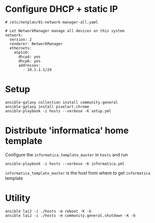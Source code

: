 # Configure DHCP + static IP
```
# /etc/netplan/01-network-manager-all.yaml 

# Let NetworkManager manage all devices on this system
network:
  version: 2
  renderer: NetworkManager
  ethernets:
    enp1s0:
      dhcp4: yes
      dhcp6: yes
      addresses:
        - 10.1.1.1/24
```


# Setup
```
ansible-galaxy collection install community.general
ansible-galaxy install pixelart.chrome
ansible-playbook -i hosts --verbose -K setup.yml 
```

# Distribute 'informatica' home template

Configure the `informatica_template_master` in `hosts` and run

```
ansible-playbook -i hosts --verbose -K informatica.yml
```

`informatica_template_master` is the host from where to get `informatica` template

# Utility
```
ansible lai2 -i ./hosts -m reboot -K -b
ansible lai2 -i ./hosts -m community.general.shutdown -K -b
```
